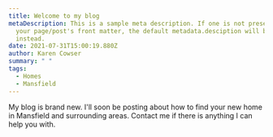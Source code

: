 ```yaml
---
title: Welcome to my blog
metaDescription: This is a sample meta description. If one is not present in
  your page/post's front matter, the default metadata.desciption will be used
  instead.
date: 2021-07-31T15:00:19.880Z
author: Karen Cowser
summary: " "
tags:
  - Homes
  - Mansfield
---
```


My blog is brand new. I'll soon be posting about how to find your new home in Mansfield and surrounding areas. Contact me if there is anything I can help you with.